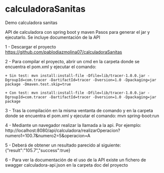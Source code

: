 # calculadoraSanitas
Demo calculadora sanitas

API de calculadora con spring boot y maven Pasos para generar el jar y ejecutarlo. Se incluye documentación de la API 

1 - Descargar el proyecto https://github.com/pablodiazmolina07/calculadoraSanitas

2 - Para compilar el proyecto, abrir un cmd en la carpeta donde se encuentra el pom.xml y ejecutar el comando: 
    
    + Sin test: mvn install:install-file -Dfile=lib/tracer-1.0.0.jar -DgroupId=com.tracer -DartifactId=tracer -Dversion=1.0 -Dpackaging=jar package -Dmaven.test.skip=true
    
    + Con test: mvn install:install-file -Dfile=lib/tracer-1.0.0.jar -DgroupId=com.tracer -DartifactId=tracer -Dversion=1.0 -Dpackaging=jar package
    
3 - Tras la compilación en la misma ventanta de comando y en la carpeta donde se encuentra el pom.xml y ejecutar el comando: mvn spring-boot:run

4 - Mediante un navegador realizar la llamada a la api. Por ejemplo: http://localhost:8080/api/calculadora/realizarOperacion?numero1=100.7&numero2=5&operacion=A

5 - Deberá de obtener un resultado parecido al siguiente: {"result":"105.7","success":true}

6 - Para ver la documentación de el uso de la API existe un fichero de swagger calculadora-api.json en la carpeta doc del proyecto
